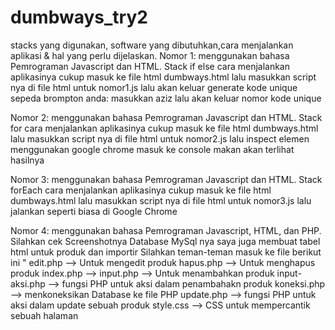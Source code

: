 # dumbways_try2
stacks yang digunakan, software yang dibutuhkan,cara menjalankan aplikasi & hal yang perlu dijelaskan.
Nomor 1:
menggunakan bahasa Pemrograman Javascript dan HTML.
Stack if else
cara menjalankan aplikasinya cukup masuk ke file html dumbways.html lalu masukkan script nya di file html untuk nomor1.js lalu akan keluar generate kode unique sepeda brompton anda: masukkan aziz lalu akan keluar nomor kode unique

Nomor 2:
menggunakan bahasa Pemrograman Javascript dan HTML.
Stack for
cara menjalankan aplikasinya cukup masuk ke file html dumbways.html lalu masukkan script nya di file html untuk nomor2.js lalu inspect elemen menggunakan google chrome masuk ke console makan akan terlihat hasilnya


Nomor 3:
menggunakan bahasa Pemrograman Javascript dan HTML.
Stack forEach
cara menjalankan aplikasinya cukup masuk ke file html dumbways.html lalu masukkan script nya di file html untuk nomor3.js lalu jalankan seperti biasa di Google Chrome 

Nomor 4:
menggunakan bahasa Pemrograman Javascript, HTML, dan PHP.
Silahkan cek Screenshotnya Database MySql nya
saya juga membuat tabel html untuk produk dan importir
Silahkan teman-teman masuk ke file berikut ini "
edit.php --> Untuk mengedit produk
hapus.php --> Untuk menghapus produk
index.php --> 
input.php --> Untuk menambahkan produk
input-aksi.php --> fungsi PHP untuk aksi dalam penambahakn produk
koneksi.php --> menkoneksikan Database ke file PHP
update.php --> fungsi PHP untuk aksi dalam update sebuah produk
style.css --> CSS untuk mempercantik sebuah halaman
